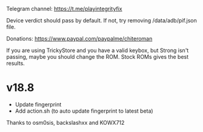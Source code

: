 Telegram channel:
https://t.me/playintegrityfix

Device verdict should pass by default.
If not, try removing /data/adb/pif.json file.

Donations:
https://www.paypal.com/paypalme/chiteroman

If you are using TrickyStore and you have a valid keybox, but Strong
isn't passing, maybe you should change the ROM.
Stock ROMs gives the best results.

# v18.8

- Update fingerprint
- Add action.sh (to auto update fingerprint to latest beta)

Thanks to osm0sis, backslashxx and KOWX712
